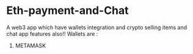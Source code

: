 # Eth-payment-and-Chat
A web3 app which have wallets integration and crypto selling items and chat app features also!!
Wallets are :
1. METAMASK
